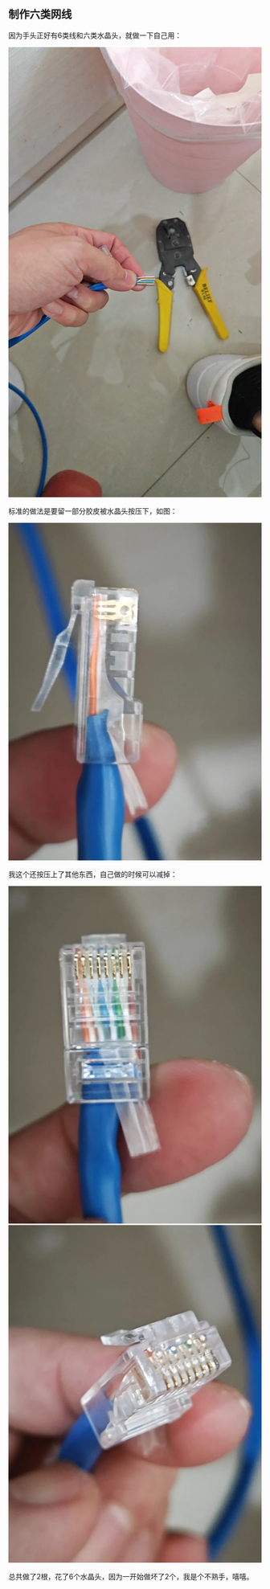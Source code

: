 ## 制作六类网线
因为手头正好有6类线和六类水晶头，就做一下自己用：

![0](../images/2-维修电子设备/09-制作六类网线/0.webp)

标准的做法是要留一部分胶皮被水晶头按压下，如图：

![1](../images/2-维修电子设备/09-制作六类网线/1.webp)

我这个还按压上了其他东西，自己做的时候可以减掉：

![2](../images/2-维修电子设备/09-制作六类网线/2.webp)
![3](../images/2-维修电子设备/09-制作六类网线/3.webp)

总共做了2根，花了6个水晶头，因为一开始做坏了2个，我是个不熟手，嘻嘻。